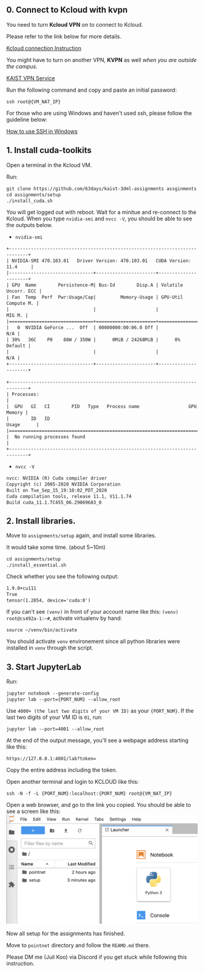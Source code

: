 ## 0. Connect to Kcloud with kvpn
You need to turn **Kcloud VPN** on to connect to Kcloud.

Please refer to the link below for more details.

[Kcloud connection Instruction](https://kcloud.kaist.ac.kr/index.php/board/?uid=141&mod=document&pageid=1#kboard-document)

You might have to turn on another VPN, __KVPN__ as well _when you are outside the campus._

[KAIST VPN Service](https://kvpn.kaist.ac.kr/dana-na/auth/url_ZdZaEjNTN0dKCA02/welcome.cgi)

Run the following command and copy and paste an initial password:
```
ssh root@{VM_NAT_IP}
```

For those who are using Windows and haven't used ssh, please follow the guideline below:

[How to use SSH in Windows](https://www.howtogeek.com/336775/how-to-enable-and-use-windows-10s-built-in-ssh-commands/)

## 1. Install cuda-toolkits
Open a terminal in the Kcloud VM.

Run:
```
git clone https://github.com/63days/kaist-3dml-assignments assginments
cd assignments/setup
./install_cuda.sh
```
You will get logged out with reboot. Wait for a minitue and re-connect to the Kcloud.
When you type `nvidia-smi` and `nvcc -V`, you should be able to see the outputs below.
- `nvidia-smi`
```
+-----------------------------------------------------------------------------+
| NVIDIA-SMI 470.103.01   Driver Version: 470.103.01   CUDA Version: 11.4     |
|-------------------------------+----------------------+----------------------+
| GPU  Name        Persistence-M| Bus-Id        Disp.A | Volatile Uncorr. ECC |
| Fan  Temp  Perf  Pwr:Usage/Cap|         Memory-Usage | GPU-Util  Compute M. |
|                               |                      |               MIG M. |
|===============================+======================+======================|
|   0  NVIDIA GeForce ...  Off  | 00000000:00:06.0 Off |                  N/A |
| 30%   36C    P0    88W / 350W |      0MiB / 24268MiB |      0%      Default |
|                               |                      |                  N/A |
+-------------------------------+----------------------+----------------------+

+-----------------------------------------------------------------------------+
| Processes:                                                                  |
|  GPU   GI   CI        PID   Type   Process name                  GPU Memory |
|        ID   ID                                                   Usage      |
|=============================================================================|
|  No running processes found                                                 |
+-----------------------------------------------------------------------------+
```
- `nvcc -V`
```
nvcc: NVIDIA (R) Cuda compiler driver
Copyright (c) 2005-2020 NVIDIA Corporation
Built on Tue_Sep_15_19:10:02_PDT_2020
Cuda compilation tools, release 11.1, V11.1.74
Build cuda_11.1.TC455_06.29069683_0
```

## 2. Install libraries.
Move to `assignments/setup` again, and install some libraries.

It would take some time. (about 5~10m)
```
cd assignments/setup
./install_essential.sh
```
Check whether you see the following output:
```
1.9.0+cu111
True
tensor(1.2854, device='cuda:0')
```
If you can't see `(venv)` in front of your account name like this: `(venv) root@cs492a-1:~#`, activate virtualenv by hand:
```
source ~/venv/bin/activate
```
You should activate `venv` environement since all python libraries were installed in `venv` through the script.

## 3. Start JupyterLab
Run:
```
jupyter notebook --generate-config
jupyter lab --port={PORT_NUM} --allow_root
```
Use `4000+ (the last two digits of your VM ID)` as your `{PORT_NUM}`. If the last two digits of your VM ID is `01`, run:
```
jupyter lab --port=4001 --allow_root
```
At the end of the output message, you'll see a webpage address starting like this:
```
https://127.0.0.1:4001/lab?token=
```
Copy the entire address including the token.

Open another terminal and login to KCLOUD like this:
```
ssh -N -f -L {PORT_NUM}:localhost:{PORT_NUM} root@{VM_NAT_IP}
```
Open a web browser, and go to the link you copied. You should be able to see a screen like this:
![jupyter_lab](./docs/jupyter_lab.png)

Now all setup for the assignments has finished. 

Move to `pointnet` directory and follow the `REAMD.md` there.

Please DM me (Juil Koo) via Discord if you get stuck while following this instruction.
